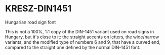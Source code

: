 # KRESZ-DIN1451
Hungarian road sign font

This is not a 100%, 1:1 copy of the DIN-1451 variant used on road signs in Hungary, but it's close to it: the straight accents on letters, the wide/narrow variants, and the modified type of numbers 6 and 9, that have a curved end, compared to the straight one defined by the normal DIN-1451 font.
